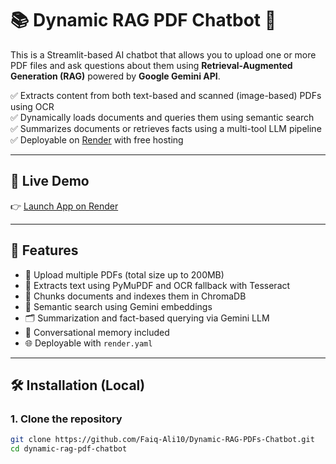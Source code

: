 # 📚 Dynamic RAG PDF Chatbot 🤖

This is a Streamlit-based AI chatbot that allows you to upload one or more PDF files and ask questions about them using **Retrieval-Augmented Generation (RAG)** powered by **Google Gemini API**.

✅ Extracts content from both text-based and scanned (image-based) PDFs using OCR  
✅ Dynamically loads documents and queries them using semantic search  
✅ Summarizes documents or retrieves facts using a multi-tool LLM pipeline  
✅ Deployable on [Render](https://render.com) with free hosting

---

## 🔗 Live Demo

👉 [Launch App on Render](https://dynamic-rag-pdfs.onrender.com)

---

## 🚀 Features

- 📄 Upload multiple PDFs (total size up to 200MB)
- 🧠 Extracts text using PyMuPDF and OCR fallback with Tesseract
- 🧩 Chunks documents and indexes them in ChromaDB
- 🔎 Semantic search using Gemini embeddings
- 🗂️ Summarization and fact-based querying via Gemini LLM
- 💬 Conversational memory included
- 🌐 Deployable with `render.yaml`

---

## 🛠️ Installation (Local)

### 1. Clone the repository

```bash
git clone https://github.com/Faiq-Ali10/Dynamic-RAG-PDFs-Chatbot.git
cd dynamic-rag-pdf-chatbot
